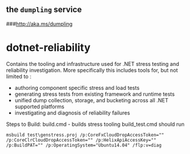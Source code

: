 ## the `dumpling` service
###http://aka.ms/dumpling

# dotnet-reliability
Contains the tooling and infrastructure used for .NET stress testing and reliability investigation.  More specifically this includes tools for, but not limited to :

- authoring component specific stress and load tests 
- generating stress tests from existing framework and runtime tests  
- unified dump collection, storage, and bucketing across all .NET supported platforms
- investigating and diagnosis of reliability failures 
 
Steps to Build:
build.cmd - builds stress tooling
build_test.cmd should run
```
msbuild test\genstress.proj /p:CoreFxCloudDropAccessToken="" /p:CoreClrCloudDropAccessToken="" /p:HelixApiAccessKey="" /p:BuildPAT="" /p:OperatingSystem="Ubuntu14.04" /flp:v=diag
```